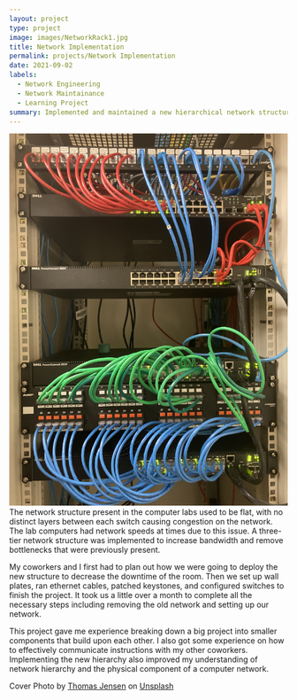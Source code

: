 ```yaml
---
layout: project
type: project
image: images/NetworkRack1.jpg
title: Network Implementation
permalink: projects/Network Implementation
date: 2021-09-02
labels:
  - Network Engineering
  - Network Maintainance
  - Learning Project
summary: Implemented and maintained a new hierarchical network structure for the computer labs in the Information Computer Sciences Department at the University of Hawaii.  
---
```

<div class="ui large rounded centered images">
  <img class="ui image" src="../images/Network-Maintenance.jpg">
</div>
The network structure present in the computer labs used to be flat, with no distinct layers between each switch causing congestion on the network. The lab computers had network speeds at times due to this issue. A three-tier network structure was implemented to increase bandwidth and remove bottlenecks that were previously present.

My coworkers and I first had to plan out how we were going to deploy the new structure to decrease the downtime of the room. Then we set up wall plates, ran ethernet cables, patched keystones, and configured switches to finish the project. It took us a little over a month to complete all the necessary steps including removing the old network and setting up our network.

This project gave me experience breaking down a big project into smaller components that build upon each other. I also got some experience on how to effectively communicate instructions with my other coworkers. Implementing the new hierarchy also improved my understanding of network hierarchy and the physical component of a computer network.


Cover Photo by <a href="https://unsplash.com/@thomasjsn?utm_source=unsplash&utm_medium=referral&utm_content=creditCopyText">Thomas Jensen</a> on <a href="https://unsplash.com/s/photos/network-rack?utm_source=unsplash&utm_medium=referral&utm_content=creditCopyText">Unsplash</a>
  
